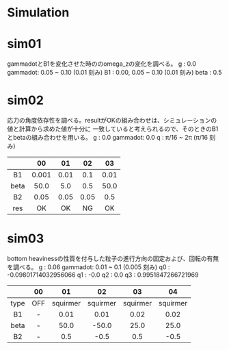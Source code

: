 # Simulation

# sim01
gammadotとB1を変化させた時ののomega_zの変化を調べる。
g       : 0.0
gammadot:       0.05 ~ 0.10 (0.01 刻み)
B1      : 0.00, 0.05 ~ 0.10 (0.01 刻み)
beta    : 0.5

# sim02
応力の角度依存性を調べる。resultがOKの組み合わせは、シミュレーションの値と計算から求めた値が十分に
一致していると考えられるので、そのときのB1とbetaの組み合わせを用いる。
g       : 0.0
gammadot: 0.0
q       : π/16 ~ 2π (π/16 刻み)

|    |00   |01  |02  |03  |
|:-: |:-:  |:-: |:-: |:-: |
|B1  |0.001|0.01|0.1 |0.01|
|beta|50.0 |5.0 |0.5 |50.0|
|B2  |0.05 |0.05|0.05|0.5 |
|res |OK   |OK  |NG  |OK  |

# sim03
bottom heavinessの性質を付与した粒子の進行方向の固定および、回転の有無を調べる。
g       : 0.06
gammadot: 0.01 ~ 0.1 (0.005 刻み)
q0      : -0.09801714032956066
q1      : -0.0
q2      : 0.0
q3      : 0.9951847266721969

|    |00   |01      |02      |03      |04      |
|:-: |:-:  |:-:     |:-:     |:-:     |:-:     |
|type|OFF  |squirmer|squirmer|squirmer|squirmer|
|B1  |-    |0.01    |0.01    |0.02    |0.02    |
|beta|-    |50.0    |-50.0   |25.0    |25.0    |
|B2  |-    |0.5     |-0.5    |0.5     |-0.5    |
